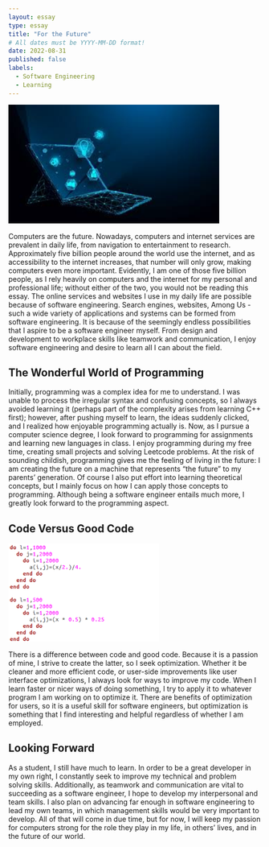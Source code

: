 ```yaml
---
layout: essay
type: essay
title: "For the Future"
# All dates must be YYYY-MM-DD format!
date: 2022-08-31
published: false
labels:
  - Software Engineering
  - Learning
---
```


<img width=420 src="../img/Future-computer.jpg">

Computers are the future. Nowadays, computers and internet services are prevalent in daily life, from navigation to entertainment to research. Approximately five billion people around the world use the internet, and as accessibility to the internet increases, that number will only grow, making computers even more important. Evidently, I am one of those five billion people, as I rely heavily on computers and the internet for my personal and professional life; without either of the two, you would not be reading this essay. The online services and websites I use in my daily life are possible because of software engineering. Search engines, websites, Among Us - such a wide variety of applications and systems can be formed from software engineering. It is because of the seemingly endless possibilities that I aspire to be a software engineer myself. From design and development to workplace skills like teamwork and communication, I enjoy software engineering and desire to learn all I can about the field.

## The Wonderful World of Programming

Initially, programming was a complex idea for me to understand. I was unable to process the irregular syntax and confusing concepts, so I always avoided learning it (perhaps part of the complexity arises from learning C++ first); however, after pushing myself to learn, the ideas suddenly clicked, and I realized how enjoyable programming actually is. Now, as I pursue a computer science degree, I look forward to programming for assignments and learning new languages in class. I enjoy programming during my free time, creating small projects and solving Leetcode problems. At the risk of sounding childish, programming gives me the feeling of living in the future: I am creating the future on a machine that represents “the future” to my parents’ generation. Of course I also put effort into learning theoretical concepts, but I mainly focus on how I can apply those concepts to programming. Although being a software engineer entails much more, I greatly look forward to the programming aspect.

## Code Versus Good Code

<img width=300 src="../img/optimize-code.png">

There is a difference between code and good code. Because it is a passion of mine, I strive to create the latter, so I seek optimization. Whether it be cleaner and more efficient code, or user-side improvements like user interface optimizations, I always look for ways to improve my code. When I learn faster or nicer ways of doing something, I try to apply it to whatever program I am working on to optimize it. There are benefits of optimization for users, so it is a useful skill for software engineers, but optimization is something that I find interesting and helpful regardless of whether I am employed.

## Looking Forward

As a student, I still have much to learn. In order to be a great developer in my own right, I constantly seek to improve my technical and problem solving skills. Additionally, as teamwork and communication are vital to succeeding as a software engineer, I hope to develop my interpersonal and team skills. I also plan on advancing far enough in software engineering to lead my own teams, in which management skills would be very important to develop. All of that will come in due time, but for now, I will keep my passion for computers strong for the role they play in my life, in others’ lives, and in the future of our world.
